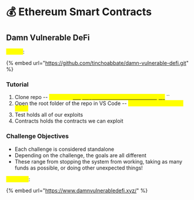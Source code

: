 # 💰 Ethereum Smart Contracts

## Damn Vulnerable DeFi

<mark style="color:yellow;">GitHub</mark>:

{% embed url="https://github.com/tinchoabbate/damn-vulnerable-defi.git" %}

### Tutorial

1. Clone repo -- <mark style="color:yellow;">`git clone`</mark>[<mark style="color:yellow;">`https://www.damnvulnerabledefi.xyz/`</mark>](https://www.damnvulnerabledefi.xyz/) ``&#x20;
2. Open the root folder of the repo in VS Code -- <mark style="color:yellow;">`code damn-vulnerable-defi/`</mark>
3. Test holds all of our exploits
4. Contracts holds the contracts we can exploit

### Challenge Objectives

* Each challenge is considered standalone
* Depending on the challenge, the goals are all different
* These range from stopping the system from working, taking as many funds as possible, or doing other unexpected things!

<mark style="color:yellow;">Main Site</mark>:

{% embed url="https://www.damnvulnerabledefi.xyz/" %}


